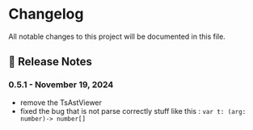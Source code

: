 # Changelog

All notable changes to this project will be documented in this file.

## 🔗 Release Notes

### 0.5.1 - November 19, 2024

- remove the TsAstViewer
- fixed the bug that is not parse correctly stuff like this : `var t: (arg: number)-> number[]`
